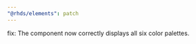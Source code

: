 ```yaml
---
"@rhds/elements": patch
---
```


fix: The <rh-tile> component now correctly displays all six color palettes.
  